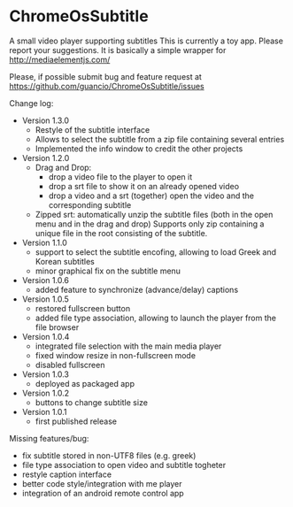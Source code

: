 ChromeOsSubtitle
================

A small video player supporting subtitles
This is currently a toy app. Please report your suggestions.
It is basically a simple wrapper for http://mediaelementjs.com/

Please, if possible submit bug and feature request at https://github.com/guancio/ChromeOsSubtitle/issues

Change log:
- Version 1.3.0
  - Restyle of the subtitle interface
  - Allows to select the subtitle from a zip file containing several entries
  - Implemented the info window to credit the other projects
- Version 1.2.0
  - Drag and Drop:
    - drop a video file to the player to open it
    - drop a srt file to show it on an already opened video
    - drop a video and a srt (together) open the video and the corresponding subtitle
  - Zipped srt: automatically unzip the subtitle files (both in the open menu and in the drag and drop)
    Supports only zip containing a unique file in the root consisting of the subtitle.
- Version 1.1.0
  - support to select the subtitle encofing, allowing to load Greek and Korean subtitles
  - minor graphical fix on the subtitle menu
- Version 1.0.6
  - added feature to synchronize (advance/delay) captions
- Version 1.0.5
  - restored fullscreen button
  - added file type association, allowing to launch the player from the file browser
- Version 1.0.4
  - integrated file selection with the main media player
  - fixed window resize in non-fullscreen mode
  - disabled fullscreen   
- Version 1.0.3
  - deployed as packaged app
- Version 1.0.2
  - buttons to change subtitle size
- Version 1.0.1
  - first published release

Missing features/bug:
- fix subtitle stored in non-UTF8 files (e.g. greek)
- file type association to open video and subtitle togheter
- restyle caption interface
- better code style/integration with me player
- integration of an android remote control app